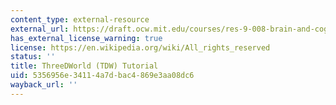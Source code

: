 ```yaml
---
content_type: external-resource
external_url: https://draft.ocw.mit.edu/courses/res-9-008-brain-and-cognitive-sciences-computational-tutorials/pages/threedworld-tdw-tutorial/
has_external_license_warning: true
license: https://en.wikipedia.org/wiki/All_rights_reserved
status: ''
title: ThreeDWorld (TDW) Tutorial
uid: 5356956e-3411-4a7d-bac4-869e3aa08dc6
wayback_url: ''
---
```

